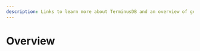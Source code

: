 ```yaml
---
description: Links to learn more about TerminusDB and an overview of getting started.
---
```


# Overview

